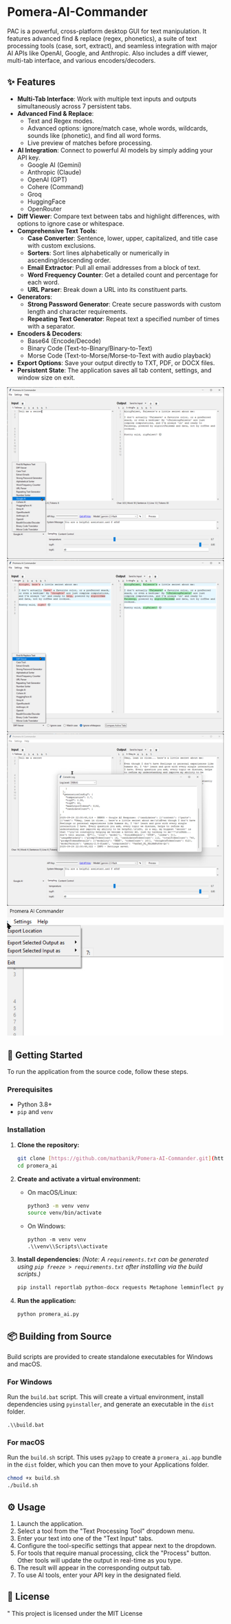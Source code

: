 # Pomera-AI-Commander
PAC is a powerful, cross-platform desktop GUI for text manipulation. It features advanced find &amp; replace (regex, phonetics), a suite of text processing tools (case, sort, extract), and seamless integration with major AI APIs like OpenAI, Google, and Anthropic. Also includes a diff viewer, multi-tab interface, and various encoders/decoders.

## ✨ Features

* **Multi-Tab Interface**: Work with multiple text inputs and outputs simultaneously across 7 persistent tabs.
* **Advanced Find & Replace**:
    * Text and Regex modes.
    * Advanced options: ignore/match case, whole words, wildcards, sounds like (phonetic), and find all word forms.
    * Live preview of matches before processing.
* **AI Integration**: Connect to powerful AI models by simply adding your API key.
    * Google AI (Gemini)
    * Anthropic (Claude)
    * OpenAI (GPT)
    * Cohere (Command)
    * Groq
    * HuggingFace
    * OpenRouter
* **Diff Viewer**: Compare text between tabs and highlight differences, with options to ignore case or whitespace.
* **Comprehensive Text Tools**:
    * **Case Converter**: Sentence, lower, upper, capitalized, and title case with custom exclusions.
    * **Sorters**: Sort lines alphabetically or numerically in ascending/descending order.
    * **Email Extractor**: Pull all email addresses from a block of text.
    * **Word Frequency Counter**: Get a detailed count and percentage for each word.
    * **URL Parser**: Break down a URL into its constituent parts.
* **Generators**:
    * **Strong Password Generator**: Create secure passwords with custom length and character requirements.
    * **Repeating Text Generator**: Repeat text a specified number of times with a separator.
* **Encoders & Decoders**:
    * Base64 (Encode/Decode)
    * Binary Code (Text-to-Binary/Binary-to-Text)
    * Morse Code (Text-to-Morse/Morse-to-Text with audio playback)
* **Export Options**: Save your output directly to TXT, PDF, or DOCX files.
* **Persistent State**: The application saves all tab content, settings, and window size on exit.

![PAC Screenshot](./PAC.jpg)
![PAC Screenshot](./PACF.jpg)
![PAC Screenshot](./PACL.jpg)
![PAC Screenshot](./FILE.jpg)

## 🚀 Getting Started

To run the application from the source code, follow these steps.

### Prerequisites

* Python 3.8+
* `pip` and `venv`

### Installation

1.  **Clone the repository:**
    ```bash
    git clone [https://github.com/matbanik/Pomera-AI-Commander.git](https://github.com/matbanik/Pomera-AI-Commander.git)
    cd promera_ai
    ```

2.  **Create and activate a virtual environment:**
    * On macOS/Linux:
        ```bash
        python3 -m venv venv
        source venv/bin/activate
        ```
    * On Windows:
        ```batch
        python -m venv venv
        .\\venv\\Scripts\\activate
        ```

3.  **Install dependencies:**
    *(Note: A `requirements.txt` can be generated using `pip freeze > requirements.txt` after installing via the build scripts.)*
    ```bash
    pip install reportlab python-docx requests Metaphone lemminflect pyaudio numpy anthropic openai cohere huggingface_hub groq
    ```

4.  **Run the application:**
    ```bash
    python promera_ai.py
    ```

## 📦 Building from Source

Build scripts are provided to create standalone executables for Windows and macOS.

### For Windows

Run the `build.bat` script. This will create a virtual environment, install dependencies using `pyinstaller`, and generate an executable in the `dist` folder.

```batch
.\\build.bat
```

### For macOS

Run the `build.sh` script. This uses `py2app` to create a `promera_ai.app` bundle in the `dist` folder, which you can then move to your Applications folder.

```bash
chmod +x build.sh
./build.sh
```

## ⚙️ Usage

1.  Launch the application.
2.  Select a tool from the "Text Processing Tool" dropdown menu.
3.  Enter your text into one of the "Text Input" tabs.
4.  Configure the tool-specific settings that appear next to the dropdown.
5.  For tools that require manual processing, click the "Process" button. Other tools will update the output in real-time as you type.
6.  The result will appear in the corresponding output tab.
7.  To use AI tools, enter your API key in the designated field.

## 📄 License
"
This project is licensed under the MIT License
